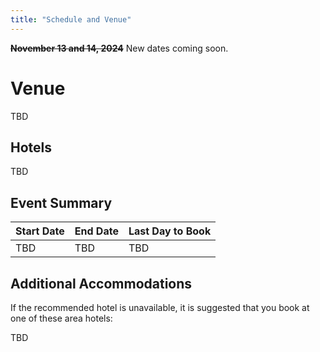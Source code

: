 ```yaml
---
title: "Schedule and Venue"
---
```


~~**November 13 and 14, 2024**~~
New dates coming soon.


# Venue

TBD

## Hotels

TBD

## Event Summary

| Start Date                 | End Date                  | Last Day to Book         |
| -------------------------- | ------------------------- | ------------------------ |
| TBD | TBD | TBD |


## Additional Accommodations

If the recommended hotel is unavailable, it is suggested that you book at one of these area hotels:

TBD
